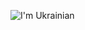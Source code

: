 ![I'm Ukrainian](https://img.shields.io/static/v1?label=I%20am&message=Ukrainian&labelColor=1f5fb2&color=fad247&style=for-the-badge)

<!--
**GooRoo/GooRoo** is a ✨ _special_ ✨ repository because its `README.md` (this file) appears on your GitHub profile.

Here are some ideas to get you started:

- 🔭 I’m currently working on ...
- 🌱 I’m currently learning ...
- 👯 I’m looking to collaborate on ...
- 🤔 I’m looking for help with ...
- 💬 Ask me about ...
- 📫 How to reach me: ...
- 😄 Pronouns: ...
- ⚡ Fun fact: ...
-->
